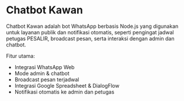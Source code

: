 # Chatbot Kawan

Chatbot Kawan adalah bot WhatsApp berbasis Node.js yang digunakan untuk layanan publik dan notifikasi otomatis, seperti pengingat jadwal petugas PESALIR, broadcast pesan, serta interaksi dengan admin dan chatbot.

Fitur utama:
- Integrasi WhatsApp Web
- Mode admin & chatbot
- Broadcast pesan terjadwal
- Integrasi Google Spreadsheet & DialogFlow
- Notifikasi otomatis ke admin dan petugas
